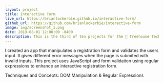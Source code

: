 ```yaml
---
layout: project
title: Interactive Form
live_url: https://brianlockerbie.github.io/interactive-form/
github_url: https://github.com/brianlockerbie/interactive-form
image: img/screenshot_3.png
date: 2019-08-01 12:00:00 -0400
description: This is the third of ten projects for the 🏡 Treehouse TechDegree Full Stack JavaScript.
---
```

I created an app that manipulates a registration form and validates the users input. It gives different error messages when the page is submited with invalid inputs. This project uses JavaScript and form validation using regular expressions to enhance an interactive registration form.

Techniques and Concepts: DOM Manipulation & Regular Expressions
